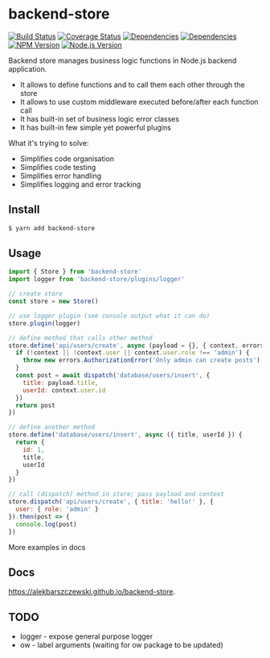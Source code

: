 # backend-store

[![Build Status](https://travis-ci.org/alekbarszczewski/backend-store.svg?branch=master)](https://travis-ci.org/alekbarszczewski/backend-store)
[![Coverage Status](https://coveralls.io/repos/github/alekbarszczewski/backend-store/badge.svg)](https://coveralls.io/github/alekbarszczewski/backend-store)
[![Dependencies](https://david-dm.org/alekbarszczewski/backend-store/status.svg)](https://david-dm.org/alekbarszczewski/backend-store)
[![Dependencies](https://david-dm.org/alekbarszczewski/backend-store/dev-status.svg)](https://david-dm.org/alekbarszczewski/backend-store?type=dev)
[![NPM Version](https://img.shields.io/npm/v/backend-store.svg)]()
[![Node.js Version](https://img.shields.io/node/v/backend-store.svg)]()


Backend store manages business logic functions in Node.js backend application.

* It allows to define functions and to call them each other through the store
* It allows to use custom middleware executed before/after each function call
* It has built-in set of business logic error classes
* It has built-in few simple yet powerful plugins

What it's trying to solve:

* Simplifies code organisation
* Simplifies code testing
* Simplifies error handling
* Simplifies logging and error tracking

## Install

```sh
$ yarn add backend-store
```

## Usage

```js
import { Store } from 'backend-store'
import logger from 'backend-store/plugins/logger'

// create store
const store = new Store()

// use logger plugin (see console output what it can do)
store.plugin(logger)

// define method that calls other method
store.define('api/users/create', async (payload = {}, { context, errors, dispatch }) {
  if (!context || !context.user || context.user.role !== 'admin') {
    throw new errors.AuthorizationError('Only admin can create posts')
  }
  const post = await dispatch('database/users/insert', {
    title: payload.title,
    userId: context.user.id
  })
  return post
})

// define another method
store.define('database/users/insert', async ({ title, userId }) {
  return {
    id: 1,
    title,
    userId
  }
})

// call (dispatch) method in store; pass payload and context
store.dispatch('api/users/create', { title: 'hello!' }, {
  user: { role: 'admin' }
}).then(post => {
  console.log(post)
})
```

More examples in docs

## Docs

https://alekbarszczewski.github.io/backend-store.

## TODO

* logger - expose general purpose logger
* ow - label arguments (waiting for ow package to be updated)
